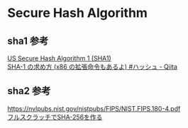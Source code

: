 # Secure Hash Algorithm



## sha1 参考

[US Secure Hash Algorithm 1 (SHA1)](https://www.nic.ad.jp/ja/tech/ipa/RFC3174JA.html)  
[SHA-1 の求め方 (x86 の拡張命令もあるよ) #ハッシュ - Qiita](https://qiita.com/mikecat_mixc/items/8e3ca5f323cfda848220)  

## sha2 参考

https://nvlpubs.nist.gov/nistpubs/FIPS/NIST.FIPS.180-4.pdf  
[フルスクラッチでSHA-256を作る](https://zenn.dev/kota_yata/articles/ce45080b2e8cae)  
